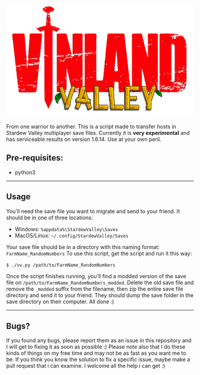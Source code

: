 ![](vinland-valley-logo.png)
---
From one warrior to another.
This is a script made to transfer hosts in Stardew Valley multiplayer save files. Currently it is **very experimental** and has serviceable results on version 1.6.14. Use at your own peril.
## Pre-requisites:
- python3
---
## Usage
You'll need the save file you want to migrate and send to your friend. It should be in one of three locations:
- Windows: `%appdata%\StardewValley\Saves`
- MacOS/Linux: `~/.config/StardewValley/Saves`

Your save file should be in a directory with this naming format: `FarmName_RandomNumbers`
To use this script, get the script and run it this way:
```bash
$ ./vv.py /path/to/FarmName_RandomNumbers
```
Once the script finishes running, you'll find a modded version of the save file on `/path/to/FarmName_RandomNumbers_modded`.
Delete the old save file and remove the `_modded` suffix from the filename, then zip the entire save file directory and send it to your friend. They should dump the save folder in the save directory on their computer. All done :)

---
## Bugs?
If you found any bugs, please report them as an issue in this repository and I will get to fixing it as soon as possible :)
Please note also that I do these kinds of things on my free time and may not be as fast as you want me to be. If you think you know the solution to fix a specific issue, maybe make a pull request that i can examine. I welcome all the help i can get :)
